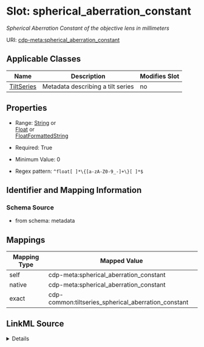 

# Slot: spherical_aberration_constant


_Spherical Aberration Constant of the objective lens in millimeters_



URI: [cdp-meta:spherical_aberration_constant](metadataspherical_aberration_constant)



<!-- no inheritance hierarchy -->





## Applicable Classes

| Name | Description | Modifies Slot |
| --- | --- | --- |
| [TiltSeries](TiltSeries.md) | Metadata describing a tilt series |  no  |







## Properties

* Range: [String](String.md)&nbsp;or&nbsp;<br />[Float](Float.md)&nbsp;or&nbsp;<br />[FloatFormattedString](FloatFormattedString.md)

* Required: True

* Minimum Value: 0

* Regex pattern: `^float[ ]*\{[a-zA-Z0-9_-]+\}[ ]*$`





## Identifier and Mapping Information







### Schema Source


* from schema: metadata




## Mappings

| Mapping Type | Mapped Value |
| ---  | ---  |
| self | cdp-meta:spherical_aberration_constant |
| native | cdp-meta:spherical_aberration_constant |
| exact | cdp-common:tiltseries_spherical_aberration_constant |




## LinkML Source

<details>
```yaml
name: spherical_aberration_constant
description: Spherical Aberration Constant of the objective lens in millimeters
from_schema: metadata
exact_mappings:
- cdp-common:tiltseries_spherical_aberration_constant
rank: 1000
alias: spherical_aberration_constant
owner: TiltSeries
domain_of:
- TiltSeries
range: string
required: true
inlined: true
inlined_as_list: true
minimum_value: 0
pattern: ^float[ ]*\{[a-zA-Z0-9_-]+\}[ ]*$
unit:
  symbol: mm
  descriptive_name: millimeters
any_of:
- range: float
  minimum_value: 0
- range: FloatFormattedString

```
</details>
